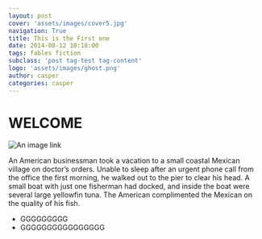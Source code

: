 ```yaml
---
layout: post
cover: 'assets/images/cover5.jpg'
navigation: True
title: This is the First one
date: 2014-08-12 10:18:00
tags: fables fiction
subclass: 'post tag-test tag-content'
logo: 'assets/images/ghost.png'
author: casper
categories: casper
---
```


# WELCOME
![An image link](/assets/images/screen1.png)

An American businessman took a vacation to a small coastal Mexican village on doctor’s orders. Unable to sleep after an urgent phone call from the office the first morning, he walked out to the pier to clear his head. A small boat with just one fisherman had docked, and inside the boat were several large yellowfin tuna. The American complimented the Mexican on the quality of his fish.
* GGGGGGGGG
* GGGGGGGGGGGGGGGG

